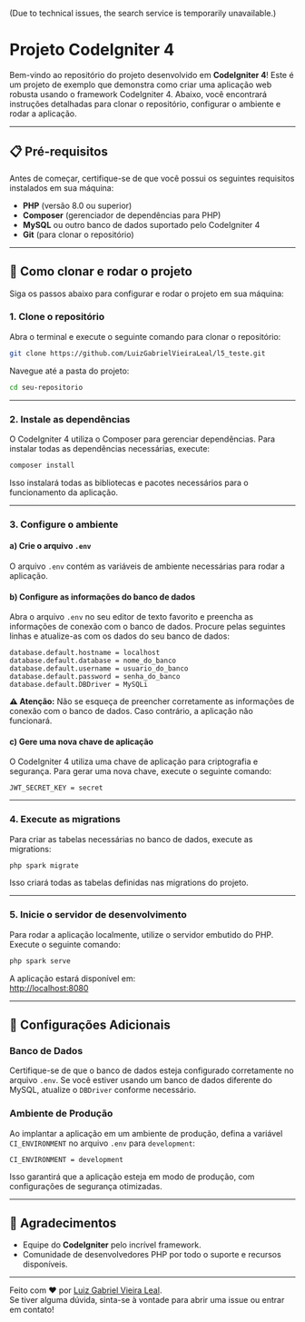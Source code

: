 (Due to technical issues, the search service is temporarily unavailable.)

# Projeto CodeIgniter 4

Bem-vindo ao repositório do projeto desenvolvido em **CodeIgniter 4**! Este é um projeto de exemplo que demonstra como criar uma aplicação web robusta usando o framework CodeIgniter 4. Abaixo, você encontrará instruções detalhadas para clonar o repositório, configurar o ambiente e rodar a aplicação.

---

## 📋 Pré-requisitos

Antes de começar, certifique-se de que você possui os seguintes requisitos instalados em sua máquina:

- **PHP** (versão 8.0 ou superior)
- **Composer** (gerenciador de dependências para PHP)
- **MySQL** ou outro banco de dados suportado pelo CodeIgniter 4
- **Git** (para clonar o repositório)

---

## 🚀 Como clonar e rodar o projeto

Siga os passos abaixo para configurar e rodar o projeto em sua máquina:

### 1. Clone o repositório

Abra o terminal e execute o seguinte comando para clonar o repositório:

```bash
git clone https://github.com/LuizGabrielVieiraLeal/l5_teste.git
```

Navegue até a pasta do projeto:

```bash
cd seu-repositorio
```

---

### 2. Instale as dependências

O CodeIgniter 4 utiliza o Composer para gerenciar dependências. Para instalar todas as dependências necessárias, execute:

```bash
composer install
```

Isso instalará todas as bibliotecas e pacotes necessários para o funcionamento da aplicação.

---

### 3. Configure o ambiente

#### a) Crie o arquivo `.env`

O arquivo `.env` contém as variáveis de ambiente necessárias para rodar a aplicação.

#### b) Configure as informações do banco de dados

Abra o arquivo `.env` no seu editor de texto favorito e preencha as informações de conexão com o banco de dados. Procure pelas seguintes linhas e atualize-as com os dados do seu banco de dados:

```env
database.default.hostname = localhost
database.default.database = nome_do_banco
database.default.username = usuario_do_banco
database.default.password = senha_do_banco
database.default.DBDriver = MySQLi
```

**⚠️ Atenção:** Não se esqueça de preencher corretamente as informações de conexão com o banco de dados. Caso contrário, a aplicação não funcionará.

#### c) Gere uma nova chave de aplicação

O CodeIgniter 4 utiliza uma chave de aplicação para criptografia e segurança. Para gerar uma nova chave, execute o seguinte comando:

```env
JWT_SECRET_KEY = secret
```

---

### 4. Execute as migrations

Para criar as tabelas necessárias no banco de dados, execute as migrations:

```bash
php spark migrate
```

Isso criará todas as tabelas definidas nas migrations do projeto.

---

### 5. Inicie o servidor de desenvolvimento

Para rodar a aplicação localmente, utilize o servidor embutido do PHP. Execute o seguinte comando:

```bash
php spark serve
```

A aplicação estará disponível em:  
[http://localhost:8080](http://localhost:8080)

---

## 📝 Configurações Adicionais

### Banco de Dados

Certifique-se de que o banco de dados esteja configurado corretamente no arquivo `.env`. Se você estiver usando um banco de dados diferente do MySQL, atualize o `DBDriver` conforme necessário.

### Ambiente de Produção

Ao implantar a aplicação em um ambiente de produção, defina a variável `CI_ENVIRONMENT` no arquivo `.env` para `development`:

```env
CI_ENVIRONMENT = development
```

Isso garantirá que a aplicação esteja em modo de produção, com configurações de segurança otimizadas.

---

## 🙏 Agradecimentos

- Equipe do **CodeIgniter** pelo incrível framework.
- Comunidade de desenvolvedores PHP por todo o suporte e recursos disponíveis.

---

Feito com ❤️ por [Luiz Gabriel Vieira Leal](https://github.com/seu-usuario).  
Se tiver alguma dúvida, sinta-se à vontade para abrir uma issue ou entrar em contato!